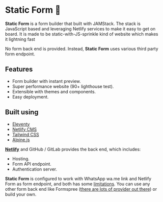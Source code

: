 # Static Form 📝

**Static Form** is a form builder that built with JAMStack. The stack is JavaScript based and leveraging Netlify services to make it easy to get on board. It is made to be static-with-JS-sprinkle kind of website which makes it lightning fast

No form back end is provided. Instead, **Static Form** uses various third party form endpoint.

## Features

* Form builder with instant preview.
* Super performance website (90+ lighthouse test).
* Extensible with themes and components.
* Easy deployment.

## Built using

* [Eleventy](https://www.11ty.dev/)
* [Netlify CMS](https://www.netlifycms.org/)
* [Tailwind CSS](https://tailwindcss.com/)
* [Alpine.js](https://github.com/alpinejs/alpine)

**[Netlify](https://www.netlify.com/)** and GitHub / GitLab provides the back end, which includes:

* Hosting.
* Form API endpoint.
* Authentication server.

**Static Form** is configured to work with WhatsApp wa.me link and Netlify Form as form endpoint, and both has some [limitations](#). You can use any other form back end like Formspree ([there are lots of provider out there](https://css-tricks.com/a-comparison-of-static-form-providers/)) or build your own.
